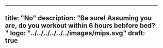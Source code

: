 
---
title: "No"
description: "Be sure! Assuming you are, do you workout within 6 hours bebfore bed? "
logo: "../../../../../../images/mips.svg"
draft: true
---
